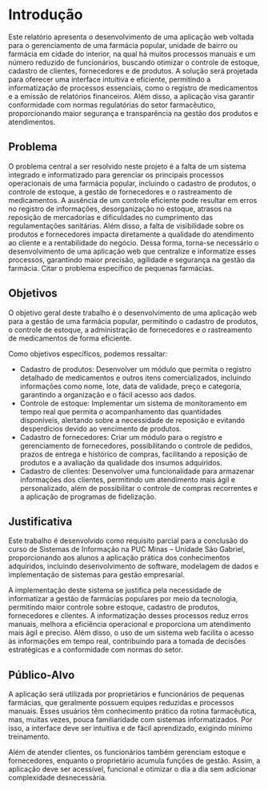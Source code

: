 # Introdução

Este relatório apresenta o desenvolvimento de uma aplicação web voltada para o gerenciamento de uma farmácia popular, unidade de bairro ou farmácia em cidade do interior, na qual há muitos processos manuais e um número reduzido de funcionários, buscando otimizar o controle de estoque, cadastro de clientes, fornecedores e de produtos. A solução será projetada para oferecer uma interface intuitiva e eficiente, permitindo a informatização de processos essenciais, como o registro de medicamentos e a emissão de relatórios financeiros. Além disso, a aplicação visa garantir conformidade com normas regulatórias do setor farmacêutico, proporcionando maior segurança e transparência na gestão dos produtos e atendimentos.

## Problema
O problema central a ser resolvido neste projeto é a falta de um sistema integrado e informatizado para gerenciar os principais processos operacionais de uma farmácia popular, incluindo o cadastro de produtos, o controle de estoque, a gestão de fornecedores e o rastreamento de medicamentos. A ausência de um controle eficiente pode resultar em erros no registro de informações, desorganização no estoque, atrasos na reposição de mercadorias e dificuldades no cumprimento das regulamentações sanitárias. Além disso, a falta de visibilidade sobre os produtos e fornecedores impacta diretamente a qualidade do atendimento ao cliente e a rentabilidade do negócio. Dessa forma, torna-se necessário o desenvolvimento de uma aplicação web que centralize e informatize esses processos, garantindo maior precisão, agilidade e segurança na gestão da farmácia.
Citar o problema específico de pequenas farmácias.

## Objetivos

O objetivo geral deste trabalho é o desenvolvimento de uma aplicação web para a gestão de uma farmácia popular, permitindo o cadastro de produtos, o controle de estoque, a administração de fornecedores e o rastreamento de medicamentos de forma eficiente.

Como objetivos específicos, podemos ressaltar:
* Cadastro de produtos: Desenvolver um módulo que permita o registro detalhado de medicamentos e outros itens comercializados, incluindo informações como nome, lote, data de validade, preço e categoria, garantindo a organização e o fácil acesso aos dados.
* Controle de estoque: Implementar um sistema de monitoramento em tempo real que permita o acompanhamento das quantidades disponíveis, alertando sobre a necessidade de reposição e evitando desperdícios devido ao vencimento de produtos.
* Cadastro de fornecedores: Criar um módulo para o registro e gerenciamento de fornecedores, possibilitando o controle de pedidos, prazos de entrega e histórico de compras, facilitando a reposição de produtos e a avaliação da qualidade dos insumos adquiridos.
* Cadastro de clientes: Desenvolver uma funcionalidade para armazenar informações dos clientes, permitindo um atendimento mais ágil e personalizado, além de possibilitar o controle de compras recorrentes e a aplicação de programas de fidelização.

## Justificativa

Este trabalho é desenvolvido como requisito parcial para a conclusão do curso de Sistemas de Informação na PUC Minas – Unidade São Gabriel, proporcionando aos alunos a aplicação prática dos conhecimentos adquiridos, incluindo desenvolvimento de software, modelagem de dados e implementação de sistemas para gestão empresarial.

A implementação deste sistema se justifica pela necessidade de informatizar a gestão de farmácias populares por meio da tecnologia, permitindo maior controle sobre estoque, cadastro de produtos, fornecedores e clientes. A informatização desses processos reduz erros manuais, melhora a eficiência operacional e proporciona um atendimento mais ágil e preciso. Além disso, o uso de um sistema web facilita o acesso às informações em tempo real, contribuindo para a tomada de decisões estratégicas e a conformidade com normas do setor.

## Público-Alvo

A aplicação será utilizada por proprietários e funcionários de pequenas farmácias, que geralmente possuem equipes reduzidas e processos manuais. Esses usuários têm conhecimento prático da rotina farmacêutica, mas, muitas vezes, pouca familiaridade com sistemas informatizados. Por isso, a interface deve ser intuitiva e de fácil aprendizado, exigindo mínimo treinamento.

Além de atender clientes, os funcionários também gerenciam estoque e fornecedores, enquanto o proprietário acumula funções de gestão. Assim, a aplicação deve ser acessível, funcional e otimizar o dia a dia sem adicionar complexidade desnecessária.
